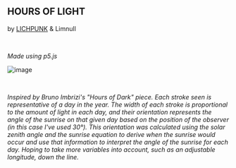 ## HOURS OF LIGHT
by [LICHPUNK](https://github.com/LICHPUNK) & Limnull

<br/>

*Made using p5.js*

![image](https://user-images.githubusercontent.com/111394123/235498477-5d6e0868-f548-4915-a9c3-ebbef67cd2f9.png)

<br/>

*Inspired by Bruno Imbrizi's "Hours of Dark" piece. Each stroke seen is representative of a day in the year. The width of each stroke is proportional to the amount of light in each day, and their orientation represents the angle of the sunrise on that given day based on the position of the observer (in this case I've used 30°). This orientation was calculated using the solar zenith angle and the sunrise equation to derive when the sunrise would occur and use that information to interpret the angle of the sunrise for each day. Hoping to take more variables into account, such as an adjustable longitude, down the line.*

